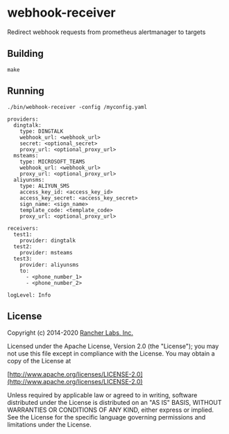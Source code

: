 # webhook-receiver

Redirect webhook requests from prometheus alertmanager to targets

## Building

`make` 

## Running

`./bin/webhook-receiver -config /myconfig.yaml` 

``` 
providers:
  dingtalk:
    type: DINGTALK
    webhook_url: <webhook_url>
    secret: <optional_secret>
    proxy_url: <optional_proxy_url>
  msteams:
    type: MICROSOFT_TEAMS
    webhook_url: <webhook_url>
    proxy_url: <optional_proxy_url>
  aliyunsms:
    type: ALIYUN_SMS
    access_key_id: <access_key_id>
    access_key_secret: <access_key_secret>
    sign_name: <sign_name>
    template_code: <template_code>
    proxy_url: <optional_proxy_url>

receivers:
  test1:
    provider: dingtalk
  test2:
    provider: msteams
  test3:
    provider: aliyunsms
    to:
      - <phone_number_1>
      - <phone_number_2>

logLevel: Info
```

## License

Copyright (c) 2014-2020 [Rancher Labs, Inc.](http://rancher.com)

Licensed under the Apache License, Version 2.0 (the "License"); 
you may not use this file except in compliance with the License.
You may obtain a copy of the License at

[http://www.apache.org/licenses/LICENSE-2.0](http://www.apache.org/licenses/LICENSE-2.0)

Unless required by applicable law or agreed to in writing, software
distributed under the License is distributed on an "AS IS" BASIS, 
WITHOUT WARRANTIES OR CONDITIONS OF ANY KIND, either express or implied.
See the License for the specific language governing permissions and
limitations under the License.

